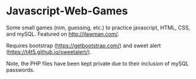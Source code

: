 # Javascript-Web-Games
Some small games (nim, guessing, etc.) to practice javascript, HTML, CSS, and mySQL. Featured on http://jlawman.com/.

Requires bootstrap (https://getbootstrap.com/) and sweet alert (https://t4t5.github.io/sweetalert/). 

Note, the PHP files have been kept private due to their inclusion of mySQL passwords.
